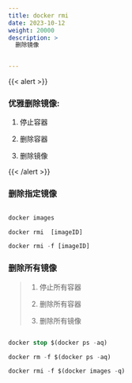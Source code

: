 ```yaml
---
title: docker rmi
date: 2023-10-12
weight: 20000
description: >
  删除镜像


---
```


{{< alert >}}

### 优雅删除镜像:

1. 停止容器

2. 删除容器

3. 删除镜像




{{< /alert >}}




### 删除指定镜像

```sql

docker images

docker rmi  [imageID]

docker rmi -f [imageID]

```



### 删除所有镜像

> 1. 停止所有容器
>
> 2. 删除所有容器
>
> 3. 删除所有镜像




```sql

docker stop $(docker ps -aq)

docker rm -f $(docker ps -aq)

docker rmi -f $(docker images -q)

```



